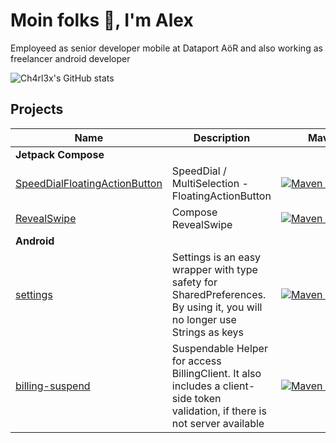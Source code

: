 # Moin folks 👋, I'm Alex

Employeed as senior developer mobile at Dataport AöR and also working as freelancer android developer

![Ch4rl3x's GitHub stats](https://github-readme-stats.vercel.app/api?username=ch4rl3x&count_private=true&show_icons=true)

<!---
![Top Langs](https://github-readme-stats.vercel.app/api/top-langs/?username=ch4rl3x)

## Languages and Tools
<p align="left"> <a href="https://developer.android.com" target="_blank"> <img src="https://raw.githubusercontent.com/devicons/devicon/master/icons/android/android-original-wordmark.svg" alt="android" width="40" height="40"/> </a> <a href="https://kotlinlang.org" target="_blank"> <img src="https://www.vectorlogo.zone/logos/kotlinlang/kotlinlang-icon.svg" alt="kotlin" width="40" height="40"/> </a> </p>
-->

## Projects


Name | Description | &nbsp;&nbsp;&nbsp;&nbsp;&nbsp;&nbsp;&nbsp;&nbsp;&nbsp;&nbsp;MavenCentral&nbsp;&nbsp;&nbsp;&nbsp;&nbsp;&nbsp;&nbsp;&nbsp;&nbsp;&nbsp;
---|---|---
**Jetpack Compose** | |
[SpeedDialFloatingActionButton](https://github.com/ch4rl3x/SpeedDialFloatingActionButton) | SpeedDial / MultiSelection - FloatingActionButton | <a href="https://repo1.maven.org/maven2/de/charlex/compose/speeddial/"><img src="https://img.shields.io/maven-central/v/de.charlex.compose/speeddial" alt="Maven Central" /></a>
[RevealSwipe](https://github.com/ch4rl3x/RevealSwipe) | Compose RevealSwipe | <a href="https://repo1.maven.org/maven2/de/charlex/compose/revealswipe/"><img src="https://img.shields.io/maven-central/v/de.charlex.compose/revealswipe" alt="Maven Central" /></a>
**Android** | |
[settings](https://github.com/ch4rl3x/settings) | Settings is an easy wrapper with type safety for<br> SharedPreferences. By using it, you will no longer use Strings as keys | <a href="https://repo1.maven.org/maven2/de/charlex/settings/settings/"><img src="https://img.shields.io/maven-central/v/de.charlex.settings/settings" alt="Maven Central" /></a>
[billing-suspend](https://github.com/ch4rl3x/billing-suspend) | Suspendable Helper for access BillingClient. It also includes a client-side token validation, if there is not server available | <a href="https://repo1.maven.org/maven2/de/charlex/billing/billing-suspend/"><img src="https://img.shields.io/maven-central/v/de.charlex.billing/billing-suspend" alt="Maven Central" /></a>

